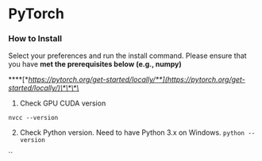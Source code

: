 # PyTorch

### How to Install

Select your preferences and run the install command.  Please ensure that you have **met the prerequisites below \(e.g., numpy\)**

\*\*\*\*[**https://pytorch.org/get-started/locally/**](https://pytorch.org/get-started/locally/)\*\*\*\*

1. Check GPU CUDA version

```text
nvcc --version
```

2. Check Python version.  Need to have  Python 3.x on Windows. `python --version`

\`\`

